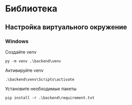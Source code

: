 # Библиотека

## Настройка виртуального окружение

### Windows

Создайте venv

```console
py -m venv .\backend\venv
```

Активируйте venv

```console
.\backend\venv\Scripts\activate
```

Установите необходимые пакеты

```console
pip install -r .\backend\requirement.txt
```
